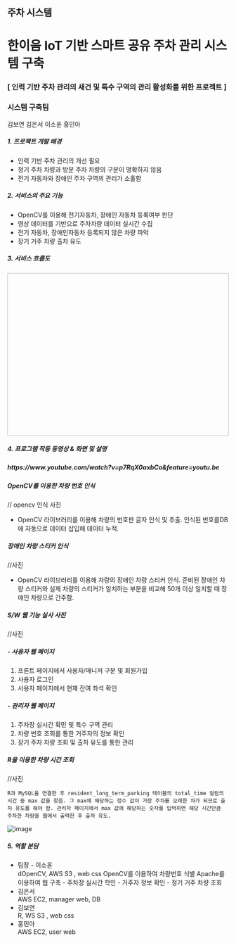 ## 주차 시스템

<h1> 한이음 IoT 기반 스마트 공유 주차 관리 시스템 구축 </h1>
<h3> [ 인력 기반 주차 관리의 새건 및 특수 구역의 관리 활성화를 위한 프로젝트 ] </h3>
<h3> 시스템 구축팀 </h3>
김보연 김은서 이소윤 홍민아

<h5> 1. 프로젝트 개발 배경 </h5>
<ul>
<li> 인력 기반 주차 관리의 개선 필요 </li>
<li> 정기 주차 차량과 방문 주차 차량의 구분이 명확하지 않음 </li> 
<li> 전기 자동차와 장애인 주차 구역의 관리가 소홀함 </li>
</ul>

 <h5> 2. 서비스의 주요 기능 </h5>
<ul>
<li> OpenCV를 이용해 전기자동차, 장애인 자동차 등록여부 판단 </li>
<li> 영상 데이터를 기반으로 주차차량 데이터 실시간 수집 </li>
<li> 전기 자동차, 장애인자동차 등록되지 않은 차량 파악 </li>
<li> 장기 거주 차량 출차 유도 </li>
</ul>

<h5> 3. 서비스 흐름도 </h5>
<img scr="D:\github\main-master\m1.png" width="600" height="370">
 
<h5> 4. 프로그램 작동 동영상 & 화면 및 설명 </h5>

<h5> https://www.youtube.com/watch?v=p7RqX0axbCo&feature=youtu.be </h5>

<h5>OpenCV를 이용한 차량 번호 인식</h5>

// opencv 인식 사진

- OpenCV 라이브러리를 이용해 차량의 번호판 글자 인식 및 추출. 인식된 번호를DB에 자동으로 데이터 삽입해 데이터 누적.

<h5>장애인 차량 스티커 인식</h5>
//사진

- OpenCV 라이브러리를 이용해 차량의 장애인 차량 스티커 인식. 준비된 장애인 차량 스티커와 실제 차량의 스티커가 일치하는 부분을 비교해 50개 이상 일치할 때 장애인 차량으로 간주함.

<h5>S/W 웹 기능 실사 사진</h5>
//사진

<h5>- 사용자 웹 페이지</h5>

1. 프론트 페이지에서 사용자/매니저 구분 및 회원가입
2. 사용자 로그인
3. 사용자 페이지에서 현재 잔여 좌석 확인

<h5>- 관리자 웹 페이지</h5>

1. 주차장 실시간 확민 및 특수 구역 관리
2. 차량 번호 조회를 통한 거주자의 정보 확인
3. 장기 주차 차량 조회 및 출차 유도를 통한 관리

<h5>R을 이용한 차량 시간 조회</h5>
//사진

    R과 MySQL을 연결한 후 resident_long_term_parking 테이블의 total_time 컬럼의 시간 중 max 값을 찾음. 그 max에 해당하는 정수 값이 가장 주차를 오래한 차가 되므로 출차 유도를 해야 함. 관리자 페이지에서 max 값에 해당하는 숫자를 입력하면 해당 시간만큼 주차한 차량을 웹에서 출력한 후 출차 유도.


![image](https://user-images.githubusercontent.com/49148640/139928720-f50ac2e1-f3be-4ec8-bf9c-7400f41e1760.png)

<h5> 5. 역할 분담 </h5>

<ul>

 <li> 팀장 -  이소윤 </li>
dOpenCV,  AWS S3 , web css 
OpenCV를 이용하여 차량번호 식별
Apache를 이용하여 웹 구축
- 주차장 실시간 학인
- 거주자 정보 확인
- 정기 거주 차량 조회
 <li> 김은서 </li>
AWS EC2, manager web, DB 
 <li> 김보연 </li>
R,  WS S3 , web css
 <li> 홍민아 </li>
AWS EC2, user web
</ul>
